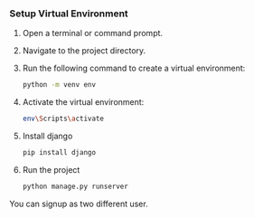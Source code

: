 ### Setup Virtual Environment
1. Open a terminal or command prompt.
2. Navigate to the project directory.
3. Run the following command to create a virtual environment:
   ```bash
   python -m venv env
    ```

4. Activate the virtual environment:
    ```bash
    env\Scripts\activate
    ```
5. Install django
    ```bash
    pip install django
    ```
6. Run the project
    ```bash
    python manage.py runserver
    ```

You can signup as two different user.